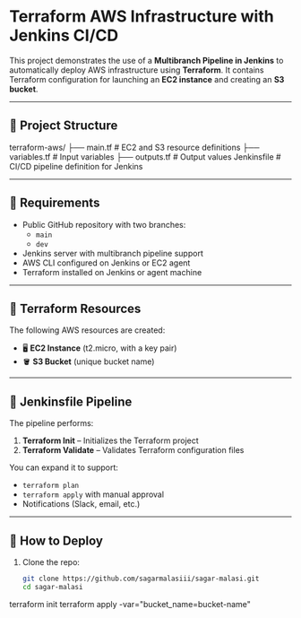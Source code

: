 # Terraform AWS Infrastructure with Jenkins CI/CD

This project demonstrates the use of a **Multibranch Pipeline in Jenkins** to automatically deploy AWS infrastructure using **Terraform**. It contains Terraform configuration for launching an **EC2 instance** and creating an **S3 bucket**.

---

## 📁 Project Structure

terraform-aws/
├── main.tf # EC2 and S3 resource definitions
├── variables.tf # Input variables
├── outputs.tf # Output values
Jenkinsfile # CI/CD pipeline definition for Jenkins


---

## 📌 Requirements

- Public GitHub repository with two branches:
  - `main`
  - `dev`
- Jenkins server with multibranch pipeline support
- AWS CLI configured on Jenkins or EC2 agent
- Terraform installed on Jenkins or agent machine

---

## 🔧 Terraform Resources

The following AWS resources are created:
- 🖥️ **EC2 Instance** (t2.micro, with a key pair)
- 🪣 **S3 Bucket** (unique bucket name)

---

## 🔄 Jenkinsfile Pipeline

The pipeline performs:

1. **Terraform Init** – Initializes the Terraform project
2. **Terraform Validate** – Validates Terraform configuration files

You can expand it to support:
- `terraform plan`
- `terraform apply` with manual approval
- Notifications (Slack, email, etc.)

---

## 🚀 How to Deploy

1. Clone the repo:
   ```bash
   git clone https://github.com/sagarmalasiii/sagar-malasi.git
   cd sagar-malasi
terraform init
terraform apply -var="bucket_name=bucket-name" 

